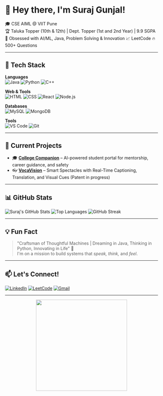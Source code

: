 # 👋 Hey there, I'm Suraj Gunjal!

🎓 CSE AIML @ VIIT Pune  
🏆 Taluka Topper (10th & 12th) | Dept. Topper (1st and 2nd Year) | 9.9 SGPA  
🧠 Obsessed with AI/ML, Java, Problem Solving & Innovation 
📈 LeetCode 🔥 500+ Questions

---

## 🧰 Tech Stack

**Languages**  
![Java](https://img.shields.io/badge/Java-007396?style=for-the-badge&logo=java&logoColor=white)
![Python](https://img.shields.io/badge/Python-3776AB?style=for-the-badge&logo=python&logoColor=white)
![C++](https://img.shields.io/badge/C++-00599C?style=for-the-badge&logo=c%2B%2B&logoColor=white)

**Web & Tools**  
![HTML](https://img.shields.io/badge/HTML-E44D26?style=for-the-badge&logo=html5&logoColor=white)
![CSS](https://img.shields.io/badge/CSS-1572B6?style=for-the-badge&logo=css3&logoColor=white)
![React](https://img.shields.io/badge/React-20232A?style=for-the-badge&logo=react&logoColor=61DAFB)
![Node.js](https://img.shields.io/badge/Node.js-339933?style=for-the-badge&logo=nodedotjs&logoColor=white)

**Databases**  
![MySQL](https://img.shields.io/badge/MySQL-00758F?style=for-the-badge&logo=mysql&logoColor=white)
![MongoDB](https://img.shields.io/badge/MongoDB-4EA94B?style=for-the-badge&logo=mongodb&logoColor=white)

**Tools**  
![VS Code](https://img.shields.io/badge/VS%20Code-007ACC?style=for-the-badge&logo=visual-studio-code&logoColor=white)
![Git](https://img.shields.io/badge/Git-F05032?style=for-the-badge&logo=git&logoColor=white)

---

## 🚀 Current Projects

- 🎓 **[College Companion](https://github.com/surajgunjal/college-companion)** – AI-powered student portal for mentorship, career guidance, and safety
- 👓 **[VocaVision](https://github.com/surajgunjal/vocavision)** – Smart Spectacles with Real-Time Captioning, Translation, and Visual Cues (Patent in progress)

---

## 📊 GitHub Stats

![Suraj's GitHub Stats](https://github-readme-stats.vercel.app/api?username=surajgunjal&show_icons=true&theme=radical)
![Top Languages](https://github-readme-stats.vercel.app/api/top-langs/?username=surajgunjal&layout=compact&theme=radical)
![GitHub Streak](https://github-readme-streak-stats.herokuapp.com?user=surajgunjal&theme=radical)

---

## 💡 Fun Fact

> "Craftsman of Thoughtful Machines | Dreaming in Java, Thinking in Python, Innovating in Life" 🚀  
> I'm on a mission to build systems that *speak, think,* and *feel*.

---

## 📫 Let's Connect!

[![LinkedIn](https://img.shields.io/badge/LinkedIn-blue?style=for-the-badge&logo=linkedin&logoColor=white)](https://www.linkedin.com/in/suraj-gunjal/)
[![LeetCode](https://img.shields.io/badge/LeetCode-FFA116?style=for-the-badge&logo=leetcode&logoColor=black)](https://leetcode.com/)
[![Gmail](https://img.shields.io/badge/Gmail-D14836?style=for-the-badge&logo=gmail&logoColor=white)](mailto:surajgunjal@gmail.com)

---

<p align="center">
  <img src="https://media.giphy.com/media/qgQUggAC3Pfv687qPC/giphy.gif" width="300">
</p>

